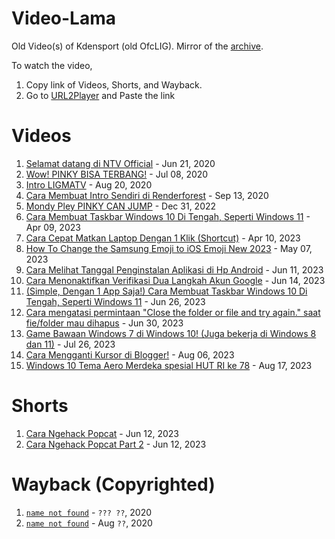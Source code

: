 # Video-Lama
Old Video(s) of Kdensport (old OfcLIG). Mirror of the [archive](https://archive.org/details/@official_ligmatv/lists/1/video-lama-ligmatv?sort=date).

To watch the video,  
1. Copy link of Videos, Shorts, and Wayback.
2. Go to [URL2Player](https://2ools.vercel.app/Url2Player) and Paste the link

# Videos
1. [Selamat datang di NTV Official](https://github.com/kdensport/Video-Lama/raw/main/1.mp4) - Jun 21, 2020
2. [Wow! PINKY BISA TERBANG!](https://github.com/kdensport/Video-Lama/raw/main/2.mp4) - Jul 08, 2020
3. [Intro LIGMATV](https://github.com/kdensport/Video-Lama/raw/main/3.mp4) - Aug 20, 2020
4. [Cara Membuat Intro Sendiri di Renderforest](https://github.com/kdensport/Video-Lama/raw/main/4.mp4) - Sep 13, 2020
5. [Mondy Pley PINKY CAN JUMP](https://github.com/kdensport/Video-Lama/raw/main/5.mp4) - Dec 31, 2022
6. [Cara Membuat Taskbar Windows 10 Di Tengah, Seperti Windows 11](https://github.com/kdensport/Video-Lama/raw/main/6.mp4) - Apr 09, 2023
7. [Cara Cepat Matkan Laptop Dengan 1 Klik (Shortcut)](https://github.com/kdensport/Video-Lama/raw/main/7.mp4) - Apr 10, 2023
8. [How To Change the Samsung Emoji to iOS Emoji New 2023](https://github.com/kdensport/Video-Lama/raw/main/8.mp4) - May 07, 2023
9. [Cara Melihat Tanggal Penginstalan Aplikasi di Hp Android](https://github.com/kdensport/Video-Lama/raw/main/9.mp4) - Jun 11, 2023
10. [Cara Menonaktifkan Verifikasi Dua Langkah Akun Google](https://github.com/kdensport/Video-Lama/raw/main/10.mp4) - Jun 14, 2023
11. [(Simple, Dengan 1 App Saja!) Cara Membuat Taskbar Windows 10 Di Tengah, Seperti Windows 11](https://github.com/kdensport/Video-Lama/raw/main/11.mp4) - Jun 26, 2023
12. [Cara mengatasi permintaan "Close the folder or file and try again." saat fie/folder mau dihapus](https://github.com/kdensport/Video-Lama/raw/main/12.mp4) - Jun 30, 2023
13. [Game Bawaan Windows 7 di Windows 10! (Juga bekerja di Windows 8 dan 11)](https://github.com/kdensport/Video-Lama/raw/main/13.mp4) - Jul 26, 2023
14. [Cara Mengganti Kursor di Blogger!](https://github.com/kdensport/Video-Lama/raw/main/14.mp4) - Aug 06, 2023
15. [Windows 10 Tema Aero Merdeka spesial HUT RI ke 78](https://github.com/kdensport/Video-Lama/raw/main/15.mp4) - Aug 17, 2023

# Shorts
1. [Cara Ngehack Popcat](https://github.com/kdensport/Video-Lama/raw/main/Short%201.mp4) - Jun 12, 2023
2. [Cara Ngehack Popcat Part 2](https://github.com/kdensport/Video-Lama/raw/main/Short%202.mp4) - Jun 12, 2023

# Wayback (Copyrighted)
1. [`name not found`](https://github.com/kdensport/Video-Lama/raw/main/WayBack%201.mp4) - `??? ??`, 2020
1. [`name not found`](https://github.com/kdensport/Video-Lama/raw/main/WayBack%202.mp4) - Aug `??`, 2020
